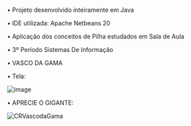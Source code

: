 • Projeto desenvolvido inteiramente em Java

• IDE utilizada: Apache Netbeans 20

• Aplicação dos conceitos de Pilha estudados em Sala de Aula

• 3º Período Sistemas De Informação


• VASCO DA GAMA


• Tela:

![image](https://github.com/kkjaokk/Software-Pilha-Java-Vasco-Da-Gama/assets/142850922/d4417b18-ac9c-44db-90de-a4756c44d4a8)

• APRECIE O GIGANTE:


![CRVascodaGama](https://github.com/kkjaokk/Software-Pilha-Java-Vasco-Da-Gama/assets/142850922/9c5402de-200f-4cec-9e49-461c02bbf83f)
